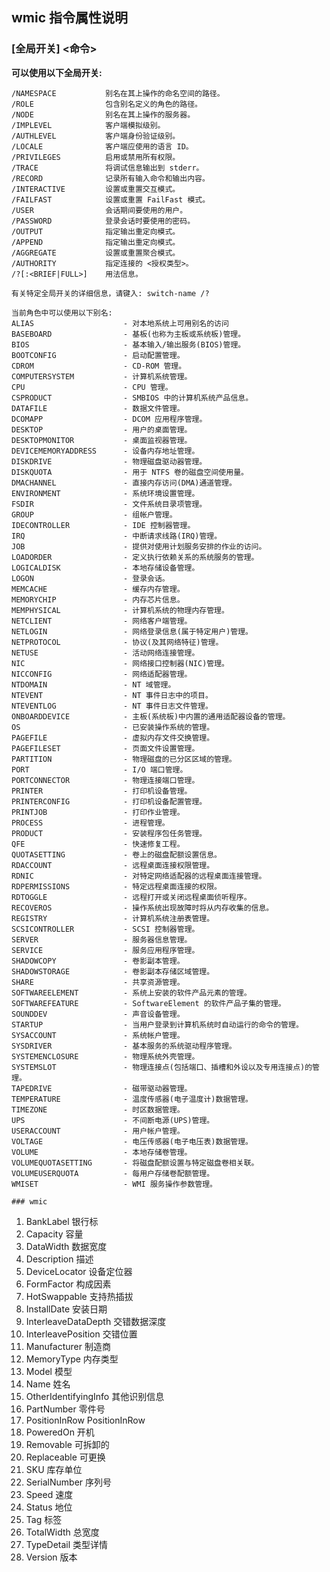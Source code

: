 ## wmic 指令属性说明

### **[全局开关] <命令>** 
**可以使用以下全局开关:**

```
/NAMESPACE           别名在其上操作的命名空间的路径。
/ROLE                包含别名定义的角色的路径。
/NODE                别名在其上操作的服务器。
/IMPLEVEL            客户端模拟级别。
/AUTHLEVEL           客户端身份验证级别。
/LOCALE              客户端应使用的语言 ID。
/PRIVILEGES          启用或禁用所有权限。
/TRACE               将调试信息输出到 stderr。
/RECORD              记录所有输入命令和输出内容。
/INTERACTIVE         设置或重置交互模式。
/FAILFAST            设置或重置 FailFast 模式。
/USER                会话期间要使用的用户。
/PASSWORD            登录会话时要使用的密码。
/OUTPUT              指定输出重定向模式。
/APPEND              指定输出重定向模式。
/AGGREGATE           设置或重置聚合模式。
/AUTHORITY           指定连接的 <授权类型>。
/?[:<BRIEF|FULL>]    用法信息。

有关特定全局开关的详细信息，请键入: switch-name /?

当前角色中可以使用以下别名:
ALIAS                    - 对本地系统上可用别名的访问
BASEBOARD                - 基板(也称为主板或系统板)管理。
BIOS                     - 基本输入/输出服务(BIOS)管理。
BOOTCONFIG               - 启动配置管理。
CDROM                    - CD-ROM 管理。
COMPUTERSYSTEM           - 计算机系统管理。
CPU                      - CPU 管理。
CSPRODUCT                - SMBIOS 中的计算机系统产品信息。
DATAFILE                 - 数据文件管理。
DCOMAPP                  - DCOM 应用程序管理。
DESKTOP                  - 用户的桌面管理。
DESKTOPMONITOR           - 桌面监视器管理。
DEVICEMEMORYADDRESS      - 设备内存地址管理。
DISKDRIVE                - 物理磁盘驱动器管理。
DISKQUOTA                - 用于 NTFS 卷的磁盘空间使用量。
DMACHANNEL               - 直接内存访问(DMA)通道管理。
ENVIRONMENT              - 系统环境设置管理。
FSDIR                    - 文件系统目录项管理。
GROUP                    - 组帐户管理。
IDECONTROLLER            - IDE 控制器管理。
IRQ                      - 中断请求线路(IRQ)管理。
JOB                      - 提供对使用计划服务安排的作业的访问。
LOADORDER                - 定义执行依赖关系的系统服务的管理。
LOGICALDISK              - 本地存储设备管理。
LOGON                    - 登录会话。
MEMCACHE                 - 缓存内存管理。
MEMORYCHIP               - 内存芯片信息。
MEMPHYSICAL              - 计算机系统的物理内存管理。
NETCLIENT                - 网络客户端管理。
NETLOGIN                 - 网络登录信息(属于特定用户)管理。
NETPROTOCOL              - 协议(及其网络特征)管理。
NETUSE                   - 活动网络连接管理。
NIC                      - 网络接口控制器(NIC)管理。
NICCONFIG                - 网络适配器管理。
NTDOMAIN                 - NT 域管理。
NTEVENT                  - NT 事件日志中的项目。
NTEVENTLOG               - NT 事件日志文件管理。
ONBOARDDEVICE            - 主板(系统板)中内置的通用适配器设备的管理。
OS                       - 已安装操作系统的管理。
PAGEFILE                 - 虚拟内存文件交换管理。
PAGEFILESET              - 页面文件设置管理。
PARTITION                - 物理磁盘的已分区区域的管理。
PORT                     - I/O 端口管理。
PORTCONNECTOR            - 物理连接端口管理。
PRINTER                  - 打印机设备管理。
PRINTERCONFIG            - 打印机设备配置管理。
PRINTJOB                 - 打印作业管理。
PROCESS                  - 进程管理。
PRODUCT                  - 安装程序包任务管理。
QFE                      - 快速修复工程。
QUOTASETTING             - 卷上的磁盘配额设置信息。
RDACCOUNT                - 远程桌面连接权限管理。
RDNIC                    - 对特定网络适配器的远程桌面连接管理。
RDPERMISSIONS            - 特定远程桌面连接的权限。
RDTOGGLE                 - 远程打开或关闭远程桌面侦听程序。
RECOVEROS                - 操作系统出现故障时将从内存收集的信息。
REGISTRY                 - 计算机系统注册表管理。
SCSICONTROLLER           - SCSI 控制器管理。
SERVER                   - 服务器信息管理。
SERVICE                  - 服务应用程序管理。
SHADOWCOPY               - 卷影副本管理。
SHADOWSTORAGE            - 卷影副本存储区域管理。
SHARE                    - 共享资源管理。
SOFTWAREELEMENT          - 系统上安装的软件产品元素的管理。
SOFTWAREFEATURE          - SoftwareElement 的软件产品子集的管理。
SOUNDDEV                 - 声音设备管理。
STARTUP                  - 当用户登录到计算机系统时自动运行的命令的管理。
SYSACCOUNT               - 系统帐户管理。
SYSDRIVER                - 基本服务的系统驱动程序管理。
SYSTEMENCLOSURE          - 物理系统外壳管理。
SYSTEMSLOT               - 物理连接点(包括端口、插槽和外设以及专用连接点)的管理。
TAPEDRIVE                - 磁带驱动器管理。
TEMPERATURE              - 温度传感器(电子温度计)数据管理。
TIMEZONE                 - 时区数据管理。
UPS                      - 不间断电源(UPS)管理。
USERACCOUNT              - 用户帐户管理。
VOLTAGE                  - 电压传感器(电子电压表)数据管理。
VOLUME                   - 本地存储卷管理。
VOLUMEQUOTASETTING       - 将磁盘配额设置与特定磁盘卷相关联。
VOLUMEUSERQUOTA          - 每用户存储卷配额管理。
WMISET                   - WMI 服务操作参数管理。

### wmic
```
1. BankLabel                         银行标
2. Capacity                          容量
3. DataWidth                         数据宽度
4. Description                       描述
5. DeviceLocator                     设备定位器
6. FormFactor                        构成因素
7. HotSwappable                      支持热插拔
8. InstallDate                       安装日期
9. InterleaveDataDepth               交错数据深度
10. InterleavePosition                交错位置
11. Manufacturer                      制造商
12. MemoryType                        内存类型
13. Model                             模型
14. Name                              姓名
15. OtherIdentifyingInfo              其他识别信息
16. PartNumber                        零件号
17. PositionInRow                     PositionInRow
18. PoweredOn                         开机
19. Removable                         可拆卸的
20. Replaceable                       可更换
21. SKU                               库存单位
22. SerialNumber                      序列号
23. Speed                             速度
24. Status                            地位
25. Tag                               标签
26. TotalWidth                        总宽度
27. TypeDetail                        类型详情
28. Version                           版本

###
